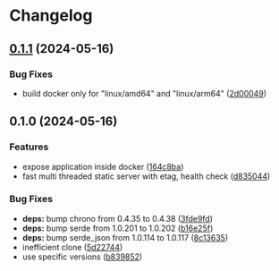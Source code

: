 # Changelog

## [0.1.1](https://github.com/majksa-dev/static-server/compare/v0.1.0...v0.1.1) (2024-05-16)


### Bug Fixes

* build docker only for "linux/amd64" and "linux/arm64" ([2d00049](https://github.com/majksa-dev/static-server/commit/2d000496487193a7c41850e1d42816c0ae9f03a1))

## 0.1.0 (2024-05-16)


### Features

* expose application inside docker ([164c8ba](https://github.com/majksa-dev/static-server/commit/164c8baf869af289b3c1705978bb7528e434802b))
* fast multi threaded static server with etag, health check ([d835044](https://github.com/majksa-dev/static-server/commit/d835044cff129b37d6ee13119e60f1a47564afa2))


### Bug Fixes

* **deps:** bump chrono from 0.4.35 to 0.4.38 ([3fde9fd](https://github.com/majksa-dev/static-server/commit/3fde9fde179c4130dd2c5cb4cd0e32f2f385a5eb))
* **deps:** bump serde from 1.0.201 to 1.0.202 ([b16e25f](https://github.com/majksa-dev/static-server/commit/b16e25f6fccf1591d0c57152155639871a217af8))
* **deps:** bump serde_json from 1.0.114 to 1.0.117 ([8c13635](https://github.com/majksa-dev/static-server/commit/8c1363560bdd569f3499198b71588f0935504ae9))
* inefficient clone ([5d22744](https://github.com/majksa-dev/static-server/commit/5d22744d3e1404fb2919b49e0fee12ab31f2b3c9))
* use specific versions ([b839852](https://github.com/majksa-dev/static-server/commit/b839852537fc1ab72649436622565de44f8dc44a))
